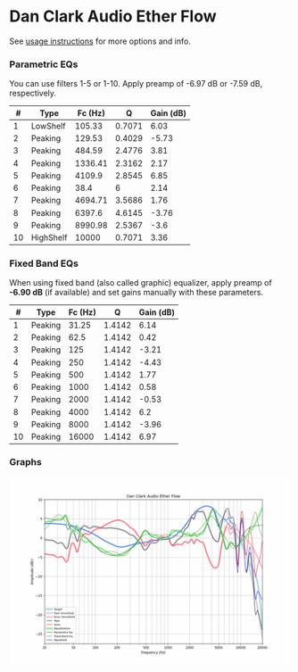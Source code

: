 # Dan Clark Audio Ether Flow
See [usage instructions](https://github.com/jaakkopasanen/AutoEq#usage) for more options and info.

### Parametric EQs
You can use filters 1-5 or 1-10. Apply preamp of -6.97 dB or -7.59 dB, respectively.

|   # | Type      |   Fc (Hz) |      Q |   Gain (dB) |
|-----|-----------|-----------|--------|-------------|
|   1 | LowShelf  |    105.33 | 0.7071 |        6.03 |
|   2 | Peaking   |    129.53 | 0.4029 |       -5.73 |
|   3 | Peaking   |    484.59 | 2.4776 |        3.81 |
|   4 | Peaking   |   1336.41 | 2.3162 |        2.17 |
|   5 | Peaking   |   4109.9  | 2.8545 |        6.85 |
|   6 | Peaking   |     38.4  | 6      |        2.14 |
|   7 | Peaking   |   4694.71 | 3.5686 |        1.76 |
|   8 | Peaking   |   6397.6  | 4.6145 |       -3.76 |
|   9 | Peaking   |   8990.98 | 2.5367 |       -3.6  |
|  10 | HighShelf |  10000    | 0.7071 |        3.36 |

### Fixed Band EQs
When using fixed band (also called graphic) equalizer, apply preamp of **-6.90 dB** (if available) and set gains manually with these parameters.

|   # | Type    |   Fc (Hz) |      Q |   Gain (dB) |
|-----|---------|-----------|--------|-------------|
|   1 | Peaking |     31.25 | 1.4142 |        6.14 |
|   2 | Peaking |     62.5  | 1.4142 |        0.42 |
|   3 | Peaking |    125    | 1.4142 |       -3.21 |
|   4 | Peaking |    250    | 1.4142 |       -4.43 |
|   5 | Peaking |    500    | 1.4142 |        1.77 |
|   6 | Peaking |   1000    | 1.4142 |        0.58 |
|   7 | Peaking |   2000    | 1.4142 |       -0.53 |
|   8 | Peaking |   4000    | 1.4142 |        6.2  |
|   9 | Peaking |   8000    | 1.4142 |       -3.96 |
|  10 | Peaking |  16000    | 1.4142 |        6.97 |

### Graphs
![](./Dan%20Clark%20Audio%20Ether%20Flow.png)
